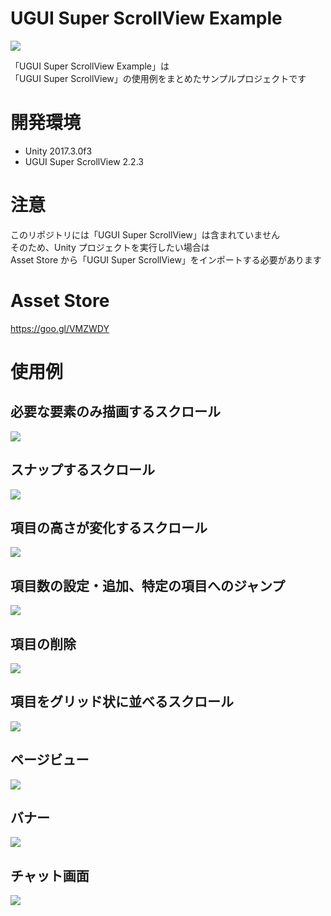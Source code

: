 # UGUI Super ScrollView Example

![](https://cdn-ak.f.st-hatena.com/images/fotolife/b/baba_s/20180309/20180309131028.png)

「UGUI Super ScrollView Example」は  
「UGUI Super ScrollView」の使用例をまとめたサンプルプロジェクトです  

# 開発環境

- Unity 2017.3.0f3
- UGUI Super ScrollView 2.2.3

# 注意

このリポジトリには「UGUI Super ScrollView」は含まれていません  
そのため、Unity プロジェクトを実行したい場合は  
Asset Store から「UGUI Super ScrollView」をインポートする必要があります  

# Asset Store

https://goo.gl/VMZWDY

# 使用例

## 必要な要素のみ描画するスクロール

![](https://cdn-ak.f.st-hatena.com/images/fotolife/b/baba_s/20180308/20180308213201.gif)

## スナップするスクロール

![](https://cdn-ak.f.st-hatena.com/images/fotolife/b/baba_s/20180308/20180308213745.gif)

## 項目の高さが変化するスクロール

![](https://cdn-ak.f.st-hatena.com/images/fotolife/b/baba_s/20180308/20180308220102.gif)

## 項目数の設定・追加、特定の項目へのジャンプ

![](https://cdn-ak.f.st-hatena.com/images/fotolife/b/baba_s/20180309/20180309112201.gif)

## 項目の削除

![](https://cdn-ak.f.st-hatena.com/images/fotolife/b/baba_s/20180309/20180309115103.gif)

## 項目をグリッド状に並べるスクロール

![](https://cdn-ak.f.st-hatena.com/images/fotolife/b/baba_s/20180309/20180309123707.gif)

## ページビュー

![](https://cdn-ak.f.st-hatena.com/images/fotolife/b/baba_s/20180310/20180310182307.gif)

## バナー

![](https://cdn-ak.f.st-hatena.com/images/fotolife/b/baba_s/20180310/20180310180148.gif)

## チャット画面

![](https://cdn-ak.f.st-hatena.com/images/fotolife/b/baba_s/20180310/20180310205806.gif)